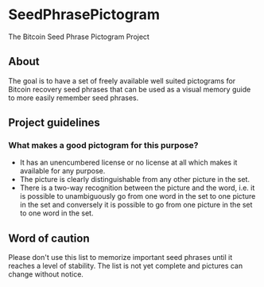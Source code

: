 # SeedPhrasePictogram
The Bitcoin Seed Phrase Pictogram Project

## About
The goal is to have a set of freely available well suited pictograms for Bitcoin recovery seed phrases that can be used as a visual memory guide to more easily remember seed phrases.

## Project guidelines
### What makes a good pictogram for this purpose?
* It has an unencumbered license or no license at all which makes it available for any purpose.
* The picture is clearly distinguishable from any other picture in the set.
* There is a two-way recognition between the picture and the word, i.e. it is possible to unambiguously go from one word in the set to one picture in the set and conversely it is possible to go from one picture in the set to one word in the set.

## Word of caution
Please don't use this list to memorize important seed phrases until it reaches a level of stability.
The list is not yet complete and pictures can change without notice.
